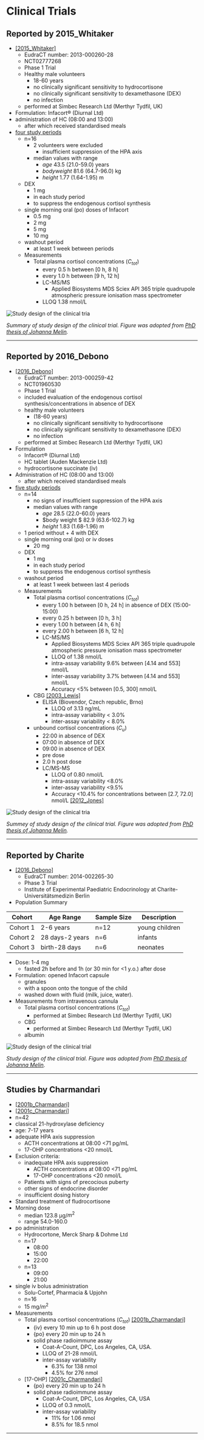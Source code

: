 # Clinical Trials
## Reported by 2015_Whitaker 
* [[2015_Whitaker]](https://doi.org/10.1210/jc.2014-4060)
  * EudraCT number: 2013-000260-28
  * NCT02777268
  * Phase 1 Trial
  * Healthy male volunteers
    * 18-60 years
    * no clinically significant sensitivity to hydrocortisone
    * no clinically significant sensitivity to dexamethasone (DEX)  
    * no infection
  * performed at Simbec Research Ltd (Merthyr Tydfil, UK)
* Formulation: Infacort® (Diurnal Ltd)
* administration of HC (08:00 and 13:00)
  * after which received standardised meals
* <u>four study periods</u>
  * n=16
    * 2 volunteers were excluded 
      * insufficient suppression of the HPA axis
    * median values with range
      * $age$ 43.5 (21.0-59.0) years
      * $body weight$ 81.6 (64.7-96.0) kg
      * $height$ 1.77 (1.64-1.95) m
  * DEX
    * 1 mg 
    * in each study period
    * to suppress the endogenous cortisol synthesis
  * single morning oral (po) doses of Infacort
    * 0.5 mg 
    * 2   mg
    * 5   mg
    * 10  mg 
  * washout period 
    * at least 1 week between periods
  * Measurements
    * Total plasma cortisol concentrations ($C_{tot}$)
      * every 0.5 h between [0 h, 8 h] 
      * every 1.0 h between [9 h, 12 h]
      * LC-MS/MS
        * Applied Biosystems MDS Sciex API 365 triple quadrupole atmospheric pressure ionisation mass spectrometer
      * LLOQ 1.38 nmol/L

![Study design of the clinical tria](./screenshots/study_design_2015_Whitaker.png)

*Summary of study design of the clinical trial. Figure was adopted from [PhD thesis of Johanna Melin](https://refubium.fu-berlin.de/handle/fub188/23620).*

---

## Reported by 2016_Debono 
* [[2016_Debono]](https://doi.org/10.1210/jc.2015-3694)
  * EudraCT number: 2013-000259-42
  * NCT01960530
  * Phase 1 Trial
  * included evaluation of the endogenous cortisol synthesis/concentrations in absence of DEX
  * healthy male volunteers 
    * (18-60 years)
    * no clinically significant sensitivity to hydrocortisone
    * no clinically significant sensitivity to dexamethasone (DEX)  
    * no infection
  * performed at Simbec Research Ltd (Merthyr Tydfil, UK)
* Formulation
  * Infacort® (Diurnal Ltd)
  * HC tablet (Auden Mackenzie Ltd)
  * hydrocortisone succinate (iv)
* Administration of HC (08:00 and 13:00)
  * after which received standardised meals
* <u>five study periods</u>
  * n=14
    * no signs of insufficient suppression of the HPA axis
    * median values with range
      * $age$ 28.5 (22.0-60.0) years
      * $body weight $ 82.9 (63.6-102.7) kg
      * $height$ 1.83 (1.68-1.96) m
  * 1 period without + 4 with DEX 
  * single morning oral (po) or iv doses
    * 20  mg 
  * DEX
    * 1 mg 
    * in each study period
    * to suppress the endogenous cortisol synthesis
  * washout period 
    * at least 1 week between last 4 periods
  * Measurements
    * Total plasma cortisol concentrations ($C_{tot}$)
      * every 1.00 h between [0 h, 24 h] in absence of DEX (15:00-15:00)
      * every 0.25 h between [0 h, 3 h] 
      * every 1.00 h between [4 h, 6 h]
      * every 2.00 h between [6 h, 12 h]
      * LC-MS/MS
        * Applied Biosystems MDS Sciex API 365 triple quadrupole atmospheric pressure ionisation mass spectrometer
        * LLOQ of 1.38 nmol/L
        * intra-assay variability 9.6% between [4.14 and 553] nmol/L
        * inter-assay variability 3.7% between [4.14 and 553] nmol/L
        * Accuracy <5% between [0.5, 300] nmol/L
    * CBG [[2003_Lewis]](https://doi.org/10.1016/s0009-8981(02)00417-5)
      * ELISA (Biovendor, Czech republic, Brno)
        * LLOQ of 3.13 ng/mL
        * intra-assay variability < 3.0%
        * inter-assay variability < 8.0%
    * unbound cortisol concentrations ($C_u$)
      * 22:00 in absence of DEX
      * 07:00 in absence of DEX
      * 09:00 in absence of DEX
      * pre dose
      * 2.0 h post dose
      * LC/MS-MS
        * LLOQ of 0.80 nmol/L
        * intra-assay variability <8.0%
        * inter-assay variability <9.5%
        * Accuracy <10.4% for concentrations between [2.7, 72.0] nmol/L [[2012_Jones]](https://doi.org/10.1016/j.jchromb.2011.11.036)

![Study design of the clinical tria](./screenshots/study_design_2016_Debono.png)

*Summey of study design of the clinical trial. Figure was adopted from [PhD thesis of Johanna Melin](https://refubium.fu-berlin.de/handle/fub188/23620).*

---

## Reported by Charite 
* [[2016_Debono]](https://doi.org/10.1210/jc.2015-3694)
  * EudraCT number: 2014-002265-30 
  * Phase 3 Trial
  * Institute of Experimental Paediatric Endocrinology at Charite-Universitätsmedizin Berlin
* Population Summary

| Cohort       | Age Range         | Sample Size | Description                       |
|--------------|-------------------|-------------|-----------------------------------|
| Cohort 1     | 2-6 years         | n=12        | young children                    |
| Cohort 2     | 28 days-2 years   | n=6         | infants                           |
| Cohort 3     | birth-28 days     | n=6         | neonates                          |

* Dose: 1-4 mg
  * fasted 2h before and 1h (or 30 min for <1 y.o.) after dose 
* Formulation: opened Infacort capsule
  * granules
  * with a spoon onto the tongue of the child 
  * washed down with fluid (milk, juice, water).
* Measurements from intravenous cannula
  * Total plasma cortisol concentrations ($C_{tot}$)
    * performed at Simbec Research Ltd (Merthyr Tydfil, UK)
  * CBG
    * performed at Simbec Research Ltd (Merthyr Tydfil, UK)
  * albumin

![Study design of the clinical trial](./screenshots/study_design_2014_Charite.png)

*Study design of the clinical trial. Figure was adopted from [PhD thesis of Johanna Melin](https://refubium.fu-berlin.de/handle/fub188/23620).*

---

## Studies by Charmandari  
* [[2001b_Charmandari]](https://doi.org/10.1210/jcem.86.10.7972)
* [[2001c_Charmandari]](https://doi.org/10.1677/joe.0.1690065)
* n=42
* classical 21-hydroxylase deficiency
* age: 7-17 years
* adequate HPA axis suppression
  * ACTH concentrations at 08:00 <71 pg/mL 
  * 17-OHP concentrations <20 nmol/L
* Exclusion criteria: 
  * inadequate HPA axis suppression
    * ACTH concentrations at 08:00 <71 pg/mL 
    * 17-OHP concentrations <20 nmol/L
  * Patients with signs of precocious puberty
  * other signs of endocrine disorder
  * insufficient dosing history
* Standard treatment of fludrocortisone
* Morning dose
  * median 123.8 μg/$m^2$
  * range 54.0-160.0
* po administration
  * Hydrocortone, Merck Sharp & Dohme Ltd
  * n=17
    * 08:00
    * 15:00  
    * 22:00
  * n=13
    * 09:00  
    * 21:00
* single iv bolus administration
  * Solu-Cortef, Pharmacia & Upjohn
  * n=16
  * 15 mg/$m^2$
* Measurements 
  * Total plasma cortisol concentrations ($C_{tot}$) [[2001b_Charmandari]](https://doi.org/10.1210/jcem.86.10.7972)
    * {iv} every 10 min up to 6 h post dose
    * {po} every 20 min up to 24 h
    * solid phase radioimmune assay
      * Coat-A-Count, DPC, Los Angeles, CA, USA.
      * LLOQ of 21-28 nmol/L
      * inter-assay variability 
        * 6.3% for 138 nmol
        * 4.5% for 276 nmol
  * [17-OHP] [[2001c_Charmandari]](https://doi.org/10.1677/joe.0.1690065)
    * {po} every 20 min up to 24 h
    * solid phase radioimmune assay
      * Coat-A-Count, DPC, Los Angeles, CA, USA
      * LLOQ of 0.3 nmol/L
      * inter-assay variability 
        * 11% for 1.06 nmol
        * 8.5% for 18.5 nmol

---
